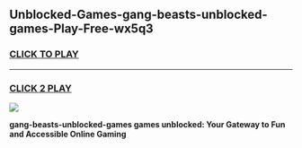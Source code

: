 
## Unblocked-Games-gang-beasts-unblocked-games-Play-Free-wx5q3
<h3>
<a href="https://premium76.site?title=gang-beasts-unblocked-games&ref=20A">CLICK TO PLAY</a></h3>
<hr>

<h3>
<a href="https://premium76.site?title=gang-beasts-unblocked-games&ref=20A">CLICK 2 PLAY</a>
  
</h3>

<a href="https://premium76.site?title=gang-beasts-unblocked-games&ref=20A"><img src="https://clearcache.store/games.png"></a>


**gang-beasts-unblocked-games games unblocked: Your Gateway to Fun and Accessible Online Gaming**
